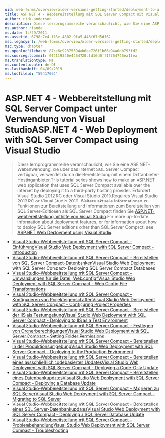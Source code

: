 ```yaml
---
uid: web-forms/overview/older-versions-getting-started/deployment-to-a-hosting-provider/index
title: ASP.NET 4 - Webbereitstellung mit SQL Server Compact mit Visual Studio | Microsoft-Dokumentation
author: rick-anderson
description: Diese lernprogrammreihe veranschaulicht, wie Sie eine ASP.NET Web-Anwendung, die über das Internet SQL Server Compact verfügbar, verwendet durch die Bereitstellung an einen Drittanbieter-h...
ms.author: riande
ms.date: 11/29/2011
ms.assetid: 6798c7e4-f08e-4802-9fa5-443f67d5df62
msc.legacyurl: /web-forms/overview/older-versions-getting-started/deployment-to-a-hosting-provider
msc.type: chapter
ms.openlocfilehash: 87de6c92375594ab6ee726f1b66a94a0db793fd2
ms.sourcegitcommit: 0f1119340e4464720cfd16d0ff15764746ea1fea
ms.translationtype: MT
ms.contentlocale: de-DE
ms.lasthandoff: 04/09/2019
ms.locfileid: "59417051"
---
```

# <a name="aspnet-4---web-deployment-with-sql-server-compact-using-visual-studio"></a><span data-ttu-id="19192-103">ASP.NET 4 - Webbereitstellung mit SQL Server Compact unter Verwendung von Visual Studio</span><span class="sxs-lookup"><span data-stu-id="19192-103">ASP.NET 4 - Web Deployment with SQL Server Compact using Visual Studio</span></span>

> <span data-ttu-id="19192-104">Diese lernprogrammreihe veranschaulicht, wie Sie eine ASP.NET-Webanwendung, die über das Internet SQL Server Compact verfügbar, verwendet durch die Bereitstellung mit einem Drittanbieter-Hostinganbieter.</span><span class="sxs-lookup"><span data-stu-id="19192-104">This tutorial series shows how to make an ASP.NET web application that uses SQL Server Compact available over the internet by deploying it to a third-party hosting provider.</span></span> <span data-ttu-id="19192-105">Erfordert Visual Studio 2012 RC oder Visual Studio 2010.</span><span class="sxs-lookup"><span data-stu-id="19192-105">Requires Visual Studio 2012 RC or Visual Studio 2010.</span></span> <span data-ttu-id="19192-106">Weitere aktuelle Informationen zu Funktionen zur Bereitstellung und Informationen zum Bereitstellen von SQL Server-Editionen als SQL Server Compact finden Sie [ASP.NET-webbereitstellung mithilfe von Visual Studio](../../deployment/visual-studio-web-deployment/introduction.md).</span><span class="sxs-lookup"><span data-stu-id="19192-106">For more up-to-date information about deployment features, or for information about how to deploy SQL Server editions other than SQL Server Compact, see [ASP.NET Web Deployment using Visual Studio](../../deployment/visual-studio-web-deployment/introduction.md).</span></span>


- [<span data-ttu-id="19192-107">Visual Studio-Webbereitstellung mit SQL Server Compact – Einführung</span><span class="sxs-lookup"><span data-stu-id="19192-107">Visual Studio Web Deployment with SQL Server Compact - Introduction</span></span>](deployment-to-a-hosting-provider-introduction-1-of-12.md)
- [<span data-ttu-id="19192-108">Visual Studio-Webbereitstellung mit SQL Server Compact – Bereitstellen von SQL Server Compact-Datenbanken</span><span class="sxs-lookup"><span data-stu-id="19192-108">Visual Studio Web Deployment with SQL Server Compact- Deploying SQL Server Compact Databases</span></span>](deployment-to-a-hosting-provider-deploying-sql-server-compact-databases-2-of-12.md)
- [<span data-ttu-id="19192-109">Visual Studio-Webbereitstellung mit SQL Server Compact – Umwandlungen für die Datei „Web.config“</span><span class="sxs-lookup"><span data-stu-id="19192-109">Visual Studio Web Deployment with SQL Server Compact - Web.Config File Transformations</span></span>](deployment-to-a-hosting-provider-web-config-file-transformations-3-of-12.md)
- [<span data-ttu-id="19192-110">Visual Studio-Webbereitstellung mit SQL Server Compact – Konfigurieren von Projekteigenschaften</span><span class="sxs-lookup"><span data-stu-id="19192-110">Visual Studio Web Deployment with SQL Server Compact - Configuring Project Properties</span></span>](deployment-to-a-hosting-provider-configuring-project-properties-4-of-12.md)
- [<span data-ttu-id="19192-111">Visual Studio-Webbereitstellung mit SQL Server Compact – Bereitstellen der IIS als Testumgebung</span><span class="sxs-lookup"><span data-stu-id="19192-111">Visual Studio Web Deployment with SQL Server Compact - Deploying to IIS as a Test Environment</span></span>](deployment-to-a-hosting-provider-deploying-to-iis-as-a-test-environment-5-of-12.md)
- [<span data-ttu-id="19192-112">Visual Studio-Webbereitstellung mit SQL Server Compact – Festlegen von Ordnerberechtigungen</span><span class="sxs-lookup"><span data-stu-id="19192-112">Visual Studio Web Deployment with SQL Server Compact - Setting Folder Permissions</span></span>](deployment-to-a-hosting-provider-setting-folder-permissions-6-of-12.md)
- [<span data-ttu-id="19192-113">Visual Studio-Webbereitstellung mit SQL Server Compact – Bereitstellen in der Produktionsumgebung</span><span class="sxs-lookup"><span data-stu-id="19192-113">Visual Studio Web Deployment with SQL Server Compact - Deploying to the Production Environment</span></span>](deployment-to-a-hosting-provider-deploying-to-the-production-environment-7-of-12.md)
- [<span data-ttu-id="19192-114">Visual Studio-Webbereitstellung mit SQL Server Compact – Bereitstellen eines ausschließlich codebasierten Updates</span><span class="sxs-lookup"><span data-stu-id="19192-114">Visual Studio Web Deployment with SQL Server Compact - Deploying a Code-Only Update</span></span>](deployment-to-a-hosting-provider-deploying-a-code-only-update-8-of-12.md)
- [<span data-ttu-id="19192-115">Visual Studio-Webbereitstellung mit SQL Server Compact – Bereitstellen eines Datenbankupdates</span><span class="sxs-lookup"><span data-stu-id="19192-115">Visual Studio Web Deployment with SQL Server Compact - Deploying a Database Update</span></span>](deployment-to-a-hosting-provider-deploying-a-database-update-9-of-12.md)
- [<span data-ttu-id="19192-116">Visual Studio-Webbereitstellung mit SQL Server Compact – Migrieren zu SQL Server</span><span class="sxs-lookup"><span data-stu-id="19192-116">Visual Studio Web Deployment with SQL Server Compact - Migrating to SQL Server</span></span>](deployment-to-a-hosting-provider-migrating-to-sql-server-10-of-12.md)
- [<span data-ttu-id="19192-117">Visual Studio-Webbereitstellung mit SQL Server Compact – Bereitstellen eines SQL Server-Datenbankupdates</span><span class="sxs-lookup"><span data-stu-id="19192-117">Visual Studio Web Deployment with SQL Server Compact - Deploying a SQL Server Database Update</span></span>](deployment-to-a-hosting-provider-deploying-a-sql-server-database-update-11-of-12.md)
- [<span data-ttu-id="19192-118">Visual Studio-Webbereitstellung mit SQL Server Compact – Problembehandlung</span><span class="sxs-lookup"><span data-stu-id="19192-118">Visual Studio Web Deployment with SQL Server Compact - Troubleshooting</span></span>](deployment-to-a-hosting-provider-creating-and-installing-deployment-packages-12-of-12.md)
